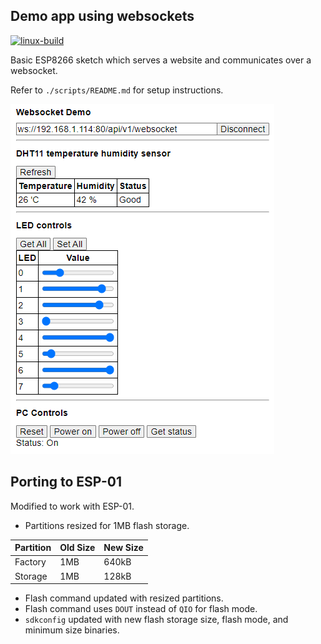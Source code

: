## Demo app using websockets
[![linux-build](https://github.com/FiendChain/esp8266-websocket-demo/actions/workflows/linux_build.yml/badge.svg)](https://github.com/FiendChain/esp8266-websocket-demo/actions/workflows/linux_build.yml)

Basic ESP8266 sketch which serves a website and communicates over a websocket.

Refer to ```./scripts/README.md``` for setup instructions.

![alt text](docs/screenshot_v1.png "Screenshot of website")

## Porting to ESP-01
Modified to work with ESP-01.
- Partitions resized for 1MB flash storage.

| Partition | Old Size | New Size |
| --- | --- | --- |
| Factory | 1MB | 640kB |
| Storage | 1MB | 128kB |

- Flash command updated with resized partitions.
- Flash command uses ```DOUT``` instead of ```QIO``` for flash mode.
- ```sdkconfig``` updated with new flash storage size, flash mode, and minimum size binaries.
